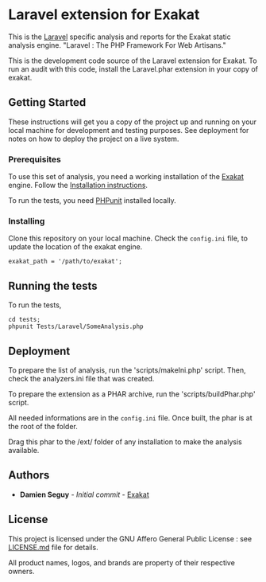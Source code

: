# Laravel extension for Exakat

This is the [Laravel](https://www.laravel.com/) specific analysis and reports for the Exakat static analysis engine. "Laravel : The PHP Framework For Web Artisans."

This is the development code source of the Laravel extension for Exakat. To run an audit with this code, install the Laravel.phar extension in your copy of exakat. 

## Getting Started

These instructions will get you a copy of the project up and running on your local machine for development and testing purposes. See deployment for notes on how to deploy the project on a live system.

### Prerequisites

To use this set of analysis, you need a working installation of the [Exakat](https://www.exakat.io/) engine. Follow the [Installation instructions](https://exakat.readthedocs.io/en/latest/Installation.html).

To run the tests, you need [PHPunit](https://www.phpunit.de/) installed locally.

### Installing

Clone this repository on your local machine. Check the `config.ini` file, to update the location of the exakat engine.

```
exakat_path = '/path/to/exakat';
```

## Running the tests

To run the tests, 

```
cd tests;
phpunit Tests/Laravel/SomeAnalysis.php
```

## Deployment

To prepare the list of analysis, run the 'scripts/makeIni.php' script. Then, check the analyzers.ini file that was created.

To prepare the extension as a PHAR archive, run the 'scripts/buildPhar.php' script. 

All needed informations are in the `config.ini` file. Once built, the phar is at the root of the folder. 

Drag this phar to the <exakat>/ext/ folder of any installation to make the analysis available.


## Authors

* **Damien Seguy** - *Initial commit* - [Exakat](https://www.exakat.io/)

## License

This project is licensed under the  GNU Affero General Public License : see [LICENSE.md](LICENSE.md) file for details.

All product names, logos, and brands are property of their respective owners.